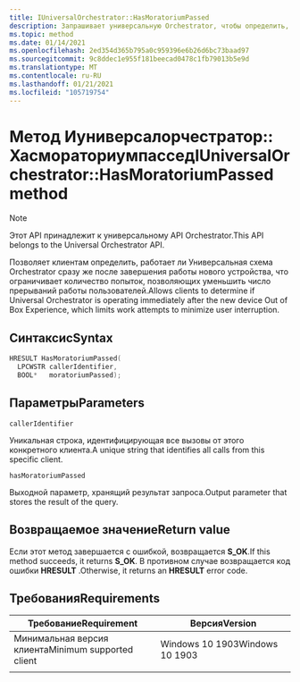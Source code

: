 ```yaml
---
title: IUniversalOrchestrator::HasMoratoriumPassed
description: Запрашивает универсальную Orchestrator, чтобы определить, был ли превышен период после OOBE.
ms.topic: method
ms.date: 01/14/2021
ms.openlocfilehash: 2ed354d365b795a0c959396e6b26d6bc73baad97
ms.sourcegitcommit: 9c8ddec1e955f181beecad0478c1fb79013b5e9d
ms.translationtype: MT
ms.contentlocale: ru-RU
ms.lasthandoff: 01/21/2021
ms.locfileid: "105719754"
---
```

# <a name="iuniversalorchestratorhasmoratoriumpassed-method"></a><span data-ttu-id="737d7-103">Метод Иуниверсалорчестратор:: Хасмораториумпассед</span><span class="sxs-lookup"><span data-stu-id="737d7-103">IUniversalOrchestrator::HasMoratoriumPassed method</span></span>

> [!NOTE] 
> <span data-ttu-id="737d7-104">Этот API принадлежит к универсальному API Orchestrator.</span><span class="sxs-lookup"><span data-stu-id="737d7-104">This API belongs to the Universal Orchestrator API.</span></span>

<span data-ttu-id="737d7-105">Позволяет клиентам определить, работает ли Универсальная схема Orchestrator сразу же после завершения работы нового устройства, что ограничивает количество попыток, позволяющих уменьшить число прерываний работы пользователей.</span><span class="sxs-lookup"><span data-stu-id="737d7-105">Allows clients to determine if Universal Orchestrator is operating immediately after the new device Out of Box Experience, which limits work attempts to minimize user interruption.</span></span> 

## <a name="syntax"></a><span data-ttu-id="737d7-106">Синтаксис</span><span class="sxs-lookup"><span data-stu-id="737d7-106">Syntax</span></span>

```C++
HRESULT HasMoratoriumPassed(
  LPCWSTR callerIdentifier,
  BOOL*   moratoriumPassed);
```

## <a name="parameters"></a><span data-ttu-id="737d7-107">Параметры</span><span class="sxs-lookup"><span data-stu-id="737d7-107">Parameters</span></span>

`callerIdentifier`

<span data-ttu-id="737d7-108">Уникальная строка, идентифицирующая все вызовы от этого конкретного клиента.</span><span class="sxs-lookup"><span data-stu-id="737d7-108">A unique string that identifies all calls from this specific client.</span></span>

`hasMoratoriumPassed`

<span data-ttu-id="737d7-109">Выходной параметр, хранящий результат запроса.</span><span class="sxs-lookup"><span data-stu-id="737d7-109">Output parameter that stores the result of the query.</span></span>

## <a name="return-value"></a><span data-ttu-id="737d7-110">Возвращаемое значение</span><span class="sxs-lookup"><span data-stu-id="737d7-110">Return value</span></span>
<span data-ttu-id="737d7-111">Если этот метод завершается с ошибкой, возвращается **S_OK**.</span><span class="sxs-lookup"><span data-stu-id="737d7-111">If this method succeeds, it returns **S_OK**.</span></span>  <span data-ttu-id="737d7-112">В противном случае возвращается код ошибки **HRESULT** .</span><span class="sxs-lookup"><span data-stu-id="737d7-112">Otherwise, it returns an **HRESULT** error code.</span></span>

## <a name="requirements"></a><span data-ttu-id="737d7-113">Требования</span><span class="sxs-lookup"><span data-stu-id="737d7-113">Requirements</span></span>

| <span data-ttu-id="737d7-114">Требование</span><span class="sxs-lookup"><span data-stu-id="737d7-114">Requirement</span></span> | <span data-ttu-id="737d7-115">Версия</span><span class="sxs-lookup"><span data-stu-id="737d7-115">Version</span></span> |
|---|---|
| <span data-ttu-id="737d7-116">Минимальная версия клиента</span><span class="sxs-lookup"><span data-stu-id="737d7-116">Minimum supported client</span></span> | <span data-ttu-id="737d7-117">Windows 10 1903</span><span class="sxs-lookup"><span data-stu-id="737d7-117">Windows 10 1903</span></span> |
|   |   |



 

 



